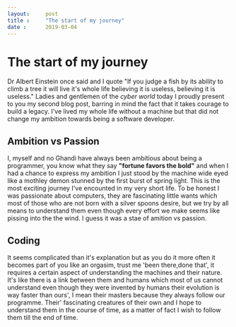 ```yaml
---
layout:     post
title :     "The start of my journey"
date :      2019-03-04
---
```


# The start of my journey
Dr Albert Einstein once said and I quote "If you judge a fish by its ability to climb a tree it will live it's whole life believing it is useless, believing it is useless."
Ladies and gentlemen of the *cyber world* today I proudly present to you my second blog post, barring in mind the fact that it takes courage to build a legacy. I've lived my whole life without a machine but that did not change my ambition towards being a software developer.

## Ambition vs Passion 
I, myself and no Ghandi have always been ambitious about being a programmer, you know what they say **"fortune favors the bold"** and when I had a chance to express my ambition I just stood by the machine wide eyed like a mothley demon stunned by the first burst of spring light.
This is the most exciting journey I've encounted in my very short life.
To be honest I was passionate about computers, they are fascinating little wants which most of those who are not born with a silver spoons desire, but we try by all means to understand them even though every effort we make seems like pissing into the the wind. I guess it was a stae of amition vs passion.

## Coding 
It seems complicated than it's explanation but as you do it more often it becomes part of you like an orgasim, trust me 'been there,done that', it requires a certain aspect of understanding the machines and their nature. It's like there is a link between them and humans which most of us cannot understand even though they were invented by humans their evolution is way faster than ours', I mean their masters because they always follow our programme.
Their' fascinating creatures of their own and I hope to understand them in the course of time, as a matter of fact I wish to follow them till the end of time. 



